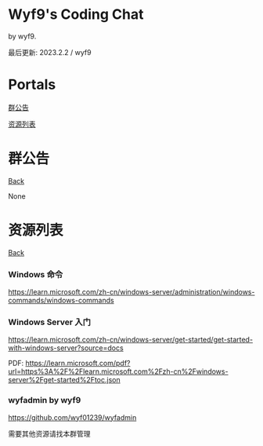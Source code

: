 <head>
    <link rel="stylesheet" type="text/css" href="style.css">
</head>

# Wyf9's Coding Chat

by wyf9.

最后更新: 2023.2.2 / wyf9

# Portals

[群公告](#群公告)

[资源列表](#资源列表)

# 群公告

[Back](#wyf9s-coding-chat)

None

# 资源列表

[Back](#wyf9s-coding-chat)

### Windows 命令

<https://learn.microsoft.com/zh-cn/windows-server/administration/windows-commands/windows-commands>

### Windows Server 入门

<https://learn.microsoft.com/zh-cn/windows-server/get-started/get-started-with-windows-server?source=docs>

PDF: <https://learn.microsoft.com/pdf?url=https%3A%2F%2Flearn.microsoft.com%2Fzh-cn%2Fwindows-server%2Fget-started%2Ftoc.json>

### wyfadmin by wyf9

<https://github.com/wyf01239/wyfadmin>

需要其他资源请找本群管理